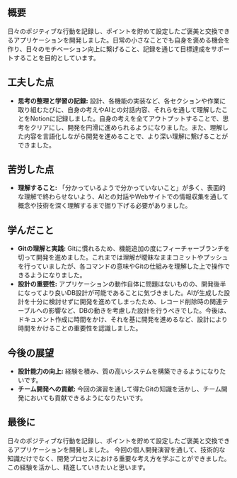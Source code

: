 ## 概要

日々のポジティブな行動を記録し、ポイントを貯めて設定したご褒美と交換できるアプリケーションを開発しました。日常の小さなことでも自身を褒める機会を作り、日々のモチベーション向上に繋げること、記録を通じて目標達成をサポートすることを目的としています。


## 工夫した点

*   **思考の整理と学習の記録:** 設計、各機能の実装など、各セクションや作業に取り組むたびに、自身の考えやAIとの対話内容、それらを通して理解したことをNotionに記録しました。自身の考えを全てアウトプットすることで、思考をクリアにし、開発を円滑に進められるようになりました。また、理解した内容を言語化しながら開発を進めることで、より深い理解に繋げることができました。


## 苦労した点

*   **理解すること:** 「分かっているようで分かっていないこと」が多く、表面的な理解で終わらせないよう、AIとの対話やWebサイトでの情報収集を通して概念や技術を深く理解するまで掘り下げる必要がありました。


## 学んだこと

*   **Gitの理解と実践:** Gitに慣れるため、機能追加の度にフィーチャーブランチを切って開発を進めました。これまでは理解が曖昧なままコミットやプッシュを行っていましたが、各コマンドの意味やGitの仕組みを理解した上で操作できるようになりました。
*   **設計の重要性:** アプリケーションの動作自体に問題はないものの、開発後半になってより良いDB設計が可能であることに気づきました。AIが生成した設計を十分に検討せずに開発を進めてしまったため、レコード削除時の関連テーブルへの影響など、DBの動きを考慮した設計を行うべきでした。今後は、ドキュメント作成に時間をかけ、それを基に開発を進めるなど、設計により時間をかけることの重要性を認識しました。

## 今後の展望

*   **設計能力の向上:** 経験を積み、質の高いシステムを構築できるようになりたいです。
*   **チーム開発への貢献:** 今回の演習を通して得たGitの知識を活かし、チーム開発においても貢献できるようになりたいです。

## 最後に

日々のポジティブな行動を記録し、ポイントを貯めて設定したご褒美と交換できるアプリケーションを開発しました。
今回の個人開発演習を通して、技術的な知識だけでなく、開発プロセスにおける重要な考え方を学ぶことができました。この経験を活かし、精進していきたいと思います。